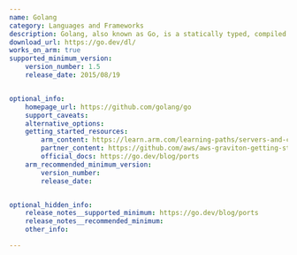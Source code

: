 ```yaml
---
name: Golang
category: Languages and Frameworks
description: Golang, also known as Go, is a statically typed, compiled programming language designed by Google for efficiency, simplicity, and reliability. It has robust support for concurrent programming.
download_url: https://go.dev/dl/
works_on_arm: true
supported_minimum_version:
    version_number: 1.5
    release_date: 2015/08/19


optional_info:
    homepage_url: https://github.com/golang/go
    support_caveats: 
    alternative_options: 
    getting_started_resources: 
        arm_content: https://learn.arm.com/learning-paths/servers-and-cloud-computing/migration/golang/
        partner_content: https://github.com/aws/aws-graviton-getting-started/blob/main/golang.md
        official_docs: https://go.dev/blog/ports
    arm_recommended_minimum_version:
        version_number:
        release_date:


optional_hidden_info:
    release_notes__supported_minimum: https://go.dev/blog/ports 
    release_notes__recommended_minimum:
    other_info: 

---
```

